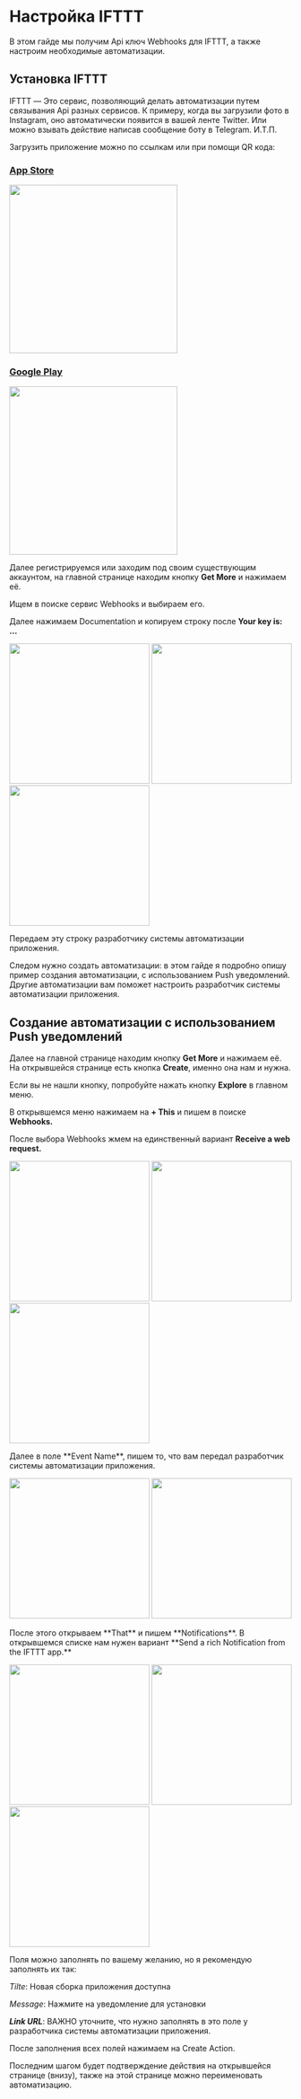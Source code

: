 # Настройка IFTTT

В этом гайде мы получим Api ключ Webhooks для IFTTT, а также настроим необходимые автоматизации.

## Установка IFTTT

IFTTT — Это сервис, позволяющий делать автоматизации путем связывания Api разных сервисов. К примеру, когда вы загрузили фото в Instagram, оно автоматически появится в вашей ленте Twitter. Или можно взывать действие написав сообщение боту в Telegram. И.Т.П.

Загрузить приложение можно по ссылкам или при помощи QR кода:
### <a href="https://itunes.apple.com/app/apple-store/id660944635">App Store</a>

<p float="left">
    <img src="https://github.com/user1man/fastlane-setup-guide/blob/master/IFTTT/qrAppStore.png" width="300">
</p>

### <a href="https://play.google.com/store/apps/details?id=com.ifttt.ifttt&utm_source=/&utm_medium=web">Google Play</a> 
<p float="left">
<img src="https://github.com/user1man/fastlane-setup-guide/blob/master/IFTTT/qrPlayMarket.png" width="300">
</p>

Далее регистрируемся или заходим под своим существующим аккаунтом, на главной странице находим кнопку **Get More** и нажимаем её.

Ищем в поиске сервис Webhooks и выбираем его.

Далее нажимаем Documentation и копируем строку после **Your key is: ...**
<p float="left">
<img src="https://github.com/user1man/fastlane-setup-guide/blob/master/IFTTT/1.PNG" width="250">
<img src="https://github.com/user1man/fastlane-setup-guide/blob/master/IFTTT/2.PNG" width="250">
<img src="https://github.com/user1man/fastlane-setup-guide/blob/master/IFTTT/3.JPG" width="250">
</p>

Передаем эту строку разработчику системы автоматизации приложения. 

Следом нужно создать автоматизации: в этом гайде я подробно опишу пример создания автоматизации, с использованием Push уведомлений. Другие автоматизации вам поможет настроить разработчик системы автоматизации приложения.

## Создание автоматизации с использованием Push уведомлений

Далее на главной странице находим кнопку **Get More** и нажимаем её.
На открывшейся странице есть кнопка **Create**, именно она нам и нужна.

Если вы не нашли кнопку, попробуйте нажать кнопку **Explore** в главном меню.

В открывшемся меню нажимаем на **+ This** и пишем в поиске **Webhooks.**

После выбора Webhooks жмем на единственный вариант **Receive a web request.**
<p float="left">
<img src="https://github.com/user1man/fastlane-setup-guide/blob/master/IFTTT/4.PNG" width="250">
<img src="https://github.com/user1man/fastlane-setup-guide/blob/master/IFTTT/5.PNG" width="250">
<img src="https://github.com/user1man/fastlane-setup-guide/blob/master/IFTTT/6.PNG" width="250">
</p>
Далее в поле **Event Name**, пишем то, что вам передал разработчик системы автоматизации приложения. 
<p float="left">
<img src="https://github.com/user1man/fastlane-setup-guide/blob/master/IFTTT/7.PNG" width="250">
<img src="https://github.com/user1man/fastlane-setup-guide/blob/master/IFTTT/8.PNG" width="250">
</p>
После этого открываем **That** и пишем **Notifications**. В открывшемся списке нам нужен вариант **Send a rich Notification from the IFTTT app.**
<p float="left">
<img src="https://github.com/user1man/fastlane-setup-guide/blob/master/IFTTT/9.PNG" width="250">
<img src="https://github.com/user1man/fastlane-setup-guide/blob/master/IFTTT/10.PNG" width="250">
<img src="https://github.com/user1man/fastlane-setup-guide/blob/master/IFTTT/11.PNG" width="250">
</p>
Поля можно заполнять по вашему желанию, но я рекомендую заполнять их так:

*Tilte*: Новая сборка приложения доступна

*Message*: Нажмите на уведомление для установки

***Link URL***: ВАЖНО уточните, что нужно заполнять в это поле у разработчика системы автоматизации приложения.

После заполнения всех полей нажимаем на Create Action.

Последним шагом будет подтверждение действия на открывшейся странице (внизу), также на этой странице можно переименовать автоматизацию.
